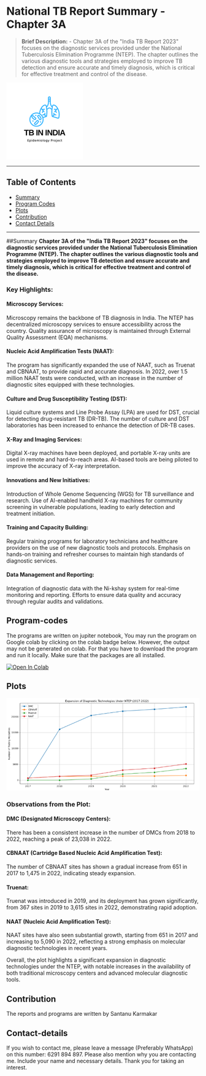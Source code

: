 # National TB Report Summary - Chapter 3A
> **Brief Description:** - Chapter 3A of the "India TB Report 2023" focuses on the diagnostic services provided under the National Tuberculosis Elimination Programme (NTEP). The chapter outlines the various diagnostic tools and strategies employed to improve TB detection and ensure accurate and timely diagnosis, which is critical for effective treatment and control of the disease.
> 
![Project Logo](TBIndia.png)

---

## Table of Contents

- [Summary](#summary)
- [Program Codes ](#program-codes)
- [Plots](#plots)
- [Contribution](#contributipn)
- [Contact Details](#contact-details)

---

##Summary
**Chapter 3A of the "India TB Report 2023" focuses on the diagnostic services provided under the National Tuberculosis Elimination Programme (NTEP). The chapter outlines the various diagnostic tools and strategies employed to improve TB detection and ensure accurate and timely diagnosis, which is critical for effective treatment and control of the disease.**

### Key Highlights:

#### Microscopy Services:
Microscopy remains the backbone of TB diagnosis in India. The NTEP has decentralized microscopy services to ensure accessibility across the country.
Quality assurance of microscopy is maintained through External Quality Assessment (EQA) mechanisms.

#### Nucleic Acid Amplification Tests (NAAT):
The program has significantly expanded the use of NAAT, such as Truenat and CBNAAT, to provide rapid and accurate diagnosis.
In 2022, over 1.5 million NAAT tests were conducted, with an increase in the number of diagnostic sites equipped with these technologies.

#### Culture and Drug Susceptibility Testing (DST):
Liquid culture systems and Line Probe Assay (LPA) are used for DST, crucial for detecting drug-resistant TB (DR-TB).
The number of culture and DST laboratories has been increased to enhance the detection of DR-TB cases.

#### X-Ray and Imaging Services:
Digital X-ray machines have been deployed, and portable X-ray units are used in remote and hard-to-reach areas.
AI-based tools are being piloted to improve the accuracy of X-ray interpretation.

#### Innovations and New Initiatives:
Introduction of Whole Genome Sequencing (WGS) for TB surveillance and research.
Use of AI-enabled handheld X-ray machines for community screening in vulnerable populations, leading to early detection and treatment initiation.

#### Training and Capacity Building:
Regular training programs for laboratory technicians and healthcare providers on the use of new diagnostic tools and protocols.
Emphasis on hands-on training and refresher courses to maintain high standards of diagnostic services.

#### Data Management and Reporting:
Integration of diagnostic data with the Ni-kshay system for real-time monitoring and reporting.
Efforts to ensure data quality and accuracy through regular audits and validations.

## Program-codes


The programs are written on jupiter notebook, You may run the program on Google colab by clicking on the colab badge below. However, the output may not be generated on colab. For that you have to download the program and run it locally. Make sure that the packages are all installed.

[![Open In Colab](https://colab.research.google.com/assets/colab-badge.svg)](https://colab.research.google.com/github/fromsantanu/NTBRS-Chapter-3A/blob/main/NTBRS-Chapter-3A.ipynb)

## Plots

![Program Output](output.png)

### Observations from the Plot:
#### DMC (Designated Microscopy Centers):
There has been a consistent increase in the number of DMCs from 2018 to 2022, reaching a peak of 23,038 in 2022.

#### CBNAAT (Cartridge Based Nucleic Acid Amplification Test):
The number of CBNAAT sites has shown a gradual increase from 651 in 2017 to 1,475 in 2022, indicating steady expansion.

#### Truenat:
Truenat was introduced in 2019, and its deployment has grown significantly, from 367 sites in 2019 to 3,615 sites in 2022, demonstrating rapid adoption.

#### NAAT (Nucleic Acid Amplification Test):
NAAT sites have also seen substantial growth, starting from 651 in 2017 and increasing to 5,090 in 2022, reflecting a strong emphasis on molecular diagnostic technologies in recent years.

Overall, the plot highlights a significant expansion in diagnostic technologies under the NTEP, with notable increases in the availability of both traditional microscopy centers and advanced molecular diagnostic tools.

## Contribution

The reports and programs are written by Santanu Karmakar

## Contact-details

If you wish to contact me, please leave a message (Preferably WhatsApp) on this number: 6291 894 897.
Please also mention why you are contacting me. Include your name and necessary details.
Thank you for taking an interest.
